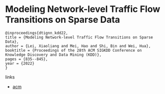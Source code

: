 # Modeling Network-level Traffic Flow Transitions on Sparse Data

```
@inproceedings{dtignn_kdd22,
title = {Modeling Network-level Traffic Flow Transitions on Sparse Data},
author = {Lei, Xiaoliang and Mei, Hao and Shi, Bin and Wei, Hua},
booktitle = {Proceedings of the 28th ACM SIGKDD Conference on Knowledge Discovery and Data Mining (KDD)},
pages = {835--845},
year = {2022}
}
```

links
- [acm](https://dl.acm.org/doi/10.1145/3534678.3539236)
